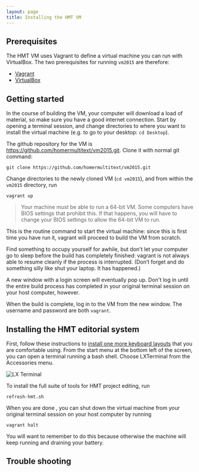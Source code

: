 ```yaml
---
layout: page
title: Installing the HMT VM
---
```





## Prerequisites ##

The HMT VM uses Vagrant to define a virtual machine you can run with  VirtualBox.  The two prerequisites for running `vm2015` are therefore:

- [Vagrant](https://www.vagrantup.com/)
- [VirtualBox](https://www.virtualbox.org/)




## Getting started ##

In the course of building the VM, your computer will download a load of material, so make sure you have a good internet connection.  Start by opening a terminal session, and change directories to where you want to install the virtual machine (e.g. to go to your desktop: `cd Desktop`).  

The  github repository for the VM is <https://github.com/homermultitext/vm2015.git>.  Clone it with normal git command:

    git clone https://github.com/homermultitext/vm2015.git

Change directories to the newly cloned VM (`cd vm2015`), and from within the `vm2015` directory, run

    vagrant up

> Your machine must be able to run a 64-bit VM.  Some computers have BIOS settings that prohibit this.  If that happens, you will have to change your BIOS settings to allow the 64-bit VM to run.


This is the routine command to start the virtual machine: since this is first time you have run it, vagrant will proceed to build the VM from scratch.

Find something to occupy yourself for awhile, but don't let your computer go to sleep before the build has completely finished:  vagrant is not always able to resume cleanly if the process is interrupted.  (Don’t forget and do something silly like shut your laptop. It has happened.)

A new window with a login screen will eventually pop up.  Don't log in until the entire build process has completed in your original terminal session on your host computer, however.

When the build is complete, log in to the VM from the new window. The username and password are both `vagrant`.



## Installing the HMT editorial system ##

First, follow these instructions to [install one more keyboard layouts](../keyboard) that you are comfortable using.
From the start menu at the bottom left of the screen, you can open a terminal running a bash shell.  Choose LXTerminal from the Accessories menu.


![LX Terminal](../imgs/lxterm.png)

To install the full suite of tools for HMT project editing, run

    refresh-hmt.sh


When you are done , you can shut down the virtual machine from your original terminal session on your host computer by running

    vagrant halt

You will want to remember to do this because otherwise the machine will keep running and draining your battery.


## Trouble shooting ##






